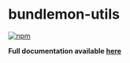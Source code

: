 # bundlemon-utils

[![npm](https://img.shields.io/npm/v/bundlemon-utils)](https://www.npmjs.com/package/bundlemon-utils)

**Full documentation available [here](https://github.com/LironEr/bundlemon)**
